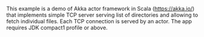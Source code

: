 This example is a demo of Akka actor framework in Scala (https://akka.io/)
that implements simple TCP server serving list of directories and allowing
to fetch individual files. Each TCP connection is served by an actor.
The app requires JDK compact1 profile or above.
